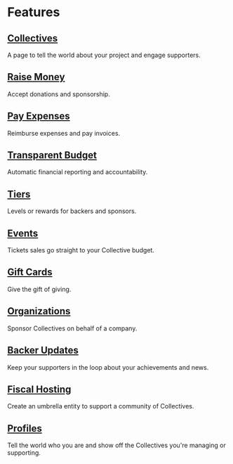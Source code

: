 # Features

## [Collectives](../collectives/collectives.md)

A page to tell the world about your project and engage supporters.

## [Raise Money](../financial-contributors/financial-contributors.md)

Accept donations and sponsorship.

## [Pay Expenses](../expenses-and-getting-paid/expenses.md)

Reimburse expenses and pay invoices.

## [Transparent Budget](../collectives/budget.md)

Automatic financial reporting and accountability.

## [Tiers](../collectives/tiers-goals.md)

Levels or rewards for backers and sponsors.

## [Events](../collectives/events.md)

Tickets sales go straight to your Collective budget.

## [Gift Cards](https://github.com/opencollective/documentation/tree/7991781321e21c71705dddaf37775eeb78dbe972/backers-and-sponsors/gift-cards.md)

Give the gift of giving.

## [Organizations](https://github.com/opencollective/documentation/tree/7991781321e21c71705dddaf37775eeb78dbe972/backers-and-sponsors/organizations.md)

Sponsor Collectives on behalf of a company.

## [Backer Updates](../collectives/communication.md)

Keep your supporters in the loop about your achievements and news.

## [Fiscal Hosting](../fiscal-hosts/become-a-fiscal-host.md)

Create an umbrella entity to support a community of Collectives.

## [Profiles](user-profile.md)

Tell the world who you are and show off the Collectives you're managing or supporting.

